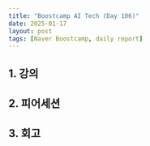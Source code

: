 ```yaml
---
title: "Boostcamp AI Tech (Day 106)"
date: 2025-01-17
layout: post
tags: [Naver Boostcamp, daily report]
---
```

## 1. 강의

## 2. 피어세션

## 3. 회고